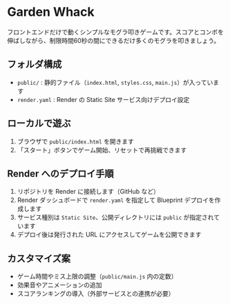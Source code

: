 ﻿# Garden Whack

フロントエンドだけで動くシンプルなモグラ叩きゲームです。スコアとコンボを伸ばしながら、制限時間60秒の間にできるだけ多くのモグラを叩きましょう。

## フォルダ構成

- `public/` : 静的ファイル（`index.html`, `styles.css`, `main.js`）が入っています
- `render.yaml` : Render の Static Site サービス向けデプロイ設定

## ローカルで遊ぶ

1. ブラウザで `public/index.html` を開きます
2. 「スタート」ボタンでゲーム開始、リセットで再挑戦できます

## Render へのデプロイ手順

1. リポジトリを Render に接続します（GitHub など）
2. Render ダッシュボードで `render.yaml` を指定して Blueprint デプロイを作成します
3. サービス種別は `Static Site`、公開ディレクトリには `public` が指定されています
4. デプロイ後は発行された URL にアクセスしてゲームを公開できます

## カスタマイズ案

- ゲーム時間やミス上限の調整（`public/main.js` 内の定数）
- 効果音やアニメーションの追加
- スコアランキングの導入（外部サービスとの連携が必要）
